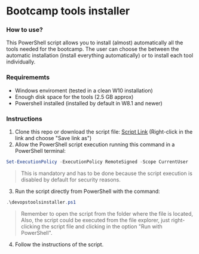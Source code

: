 # Bootcamp tools installer
### How to use?
This PowerShell script allows you to install (almost) automatically all the tools needed for the bootcamp.
The user can choose the between the automatic installation (install everything automatically) or to install each tool individually.
### Requirememts
- Windows enviroment (tested in a clean W10 installation)
- Enough disk space for the tools (2.5 GB approx)
- Powershell installed (installed by default in W8.1 and newer)
### Instructions
1. Clone this repo or download the script file: [Script Link](https://raw.githubusercontent.com/jnzambranob/Bootcamp-tools-installer/main/devopstoolsinstaller.ps1) (Right-click in the link and choose "Save link as")
2. Allow the PowerShell script execution running this command in a PowerShell terminal:
```powershell
Set-ExecutionPolicy -ExecutionPolicy RemoteSigned -Scope CurrentUser
```
  >This is mandatory and has to be done because the script execution is disabled by default for security reasons.

3. Run the script directly from PowerShell with the command:
```powershell
.\devopstoolsinstaller.ps1
```
>Remember to open the script from the folder where the file is located, Also, the script could be executed from the file explorer, just right-clicking the script file and clicking in the option "Run with PowerShell".

4. Follow the instructions of the script.


